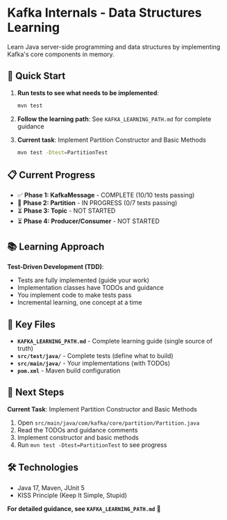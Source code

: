 # Kafka Internals - Data Structures Learning

Learn Java server-side programming and data structures by implementing Kafka's core components in memory.

## 🚀 Quick Start

1. **Run tests to see what needs to be implemented**:
   ```bash
   mvn test
   ```

2. **Follow the learning path**: See `KAFKA_LEARNING_PATH.md` for complete guidance

3. **Current task**: Implement Partition Constructor and Basic Methods
   ```bash
   mvn test -Dtest=PartitionTest
   ```

## 📋 Current Progress

- ✅ **Phase 1: KafkaMessage** - COMPLETE (10/10 tests passing)
- 🔄 **Phase 2: Partition** - IN PROGRESS (0/7 tests passing)
- ⏳ **Phase 3: Topic** - NOT STARTED
- ⏳ **Phase 4: Producer/Consumer** - NOT STARTED

## 📚 Learning Approach

**Test-Driven Development (TDD)**:
- Tests are fully implemented (guide your work)
- Implementation classes have TODOs and guidance
- You implement code to make tests pass
- Incremental learning, one concept at a time

## 📁 Key Files

- **`KAFKA_LEARNING_PATH.md`** - Complete learning guide (single source of truth)
- **`src/test/java/`** - Complete tests (define what to build)
- **`src/main/java/`** - Your implementations (with TODOs)
- **`pom.xml`** - Maven build configuration

## 🎯 Next Steps

**Current Task**: Implement Partition Constructor and Basic Methods

1. Open `src/main/java/com/kafka/core/partition/Partition.java`
2. Read the TODOs and guidance comments
3. Implement constructor and basic methods
4. Run `mvn test -Dtest=PartitionTest` to see progress

## 🛠️ Technologies

- Java 17, Maven, JUnit 5
- KISS Principle (Keep It Simple, Stupid)

**For detailed guidance, see `KAFKA_LEARNING_PATH.md`** 📖
